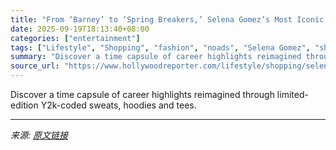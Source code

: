 ```yaml
---
title: "From ‘Barney’ to ‘Spring Breakers,’ Selena Gomez’s Most Iconic Roles Are Now a Throwback Fashion Line"
date: 2025-09-19T18:13:40+08:00
categories: ["entertainment"]
tags: ["Lifestyle", "Shopping", "fashion", "noads", "Selena Gomez", "shopping"]
summary: "Discover a time capsule of career highlights reimagined through limited-edition Y2k-coded sweats, hoodies and tees."
source_url: "https://www.hollywoodreporter.com/lifestyle/shopping/selena-gomez-throwback-collection-complex-shop-clothing-release-1236375989/"
---
```


Discover a time capsule of career highlights reimagined through limited-edition Y2k-coded sweats, hoodies and tees.

---

*来源: [原文链接](https://www.hollywoodreporter.com/lifestyle/shopping/selena-gomez-throwback-collection-complex-shop-clothing-release-1236375989/)*
